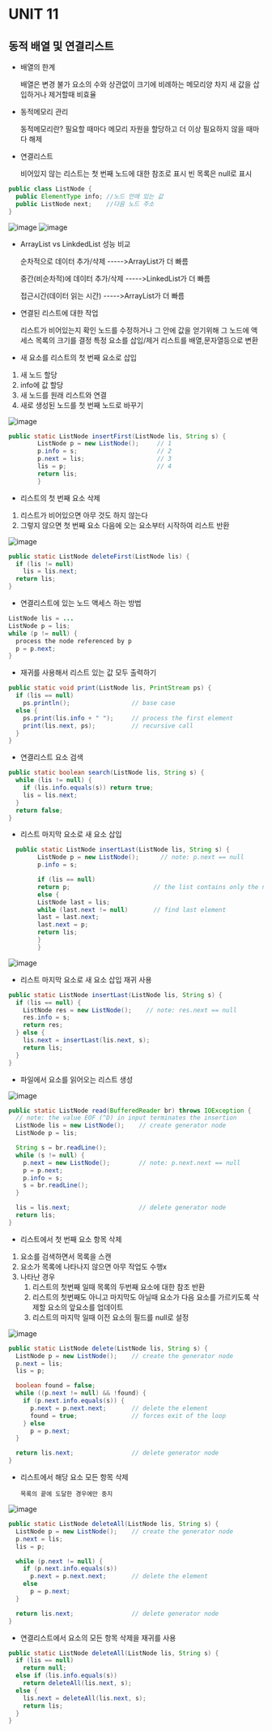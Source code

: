 # UNIT 11
## 동적 배열 및 연결리스트

- 배열의 한계


    배열은 변경 불가
    요소의 수와 상관없이 크기에 비례하는 메모리양 차지
    새 값을 삽입하거나 제거할때 비효율


- 동적메모리 관리


    동적메모리란?
    필요할 때마다 메모리 자원을 할당하고 더 이상 필요하지 않을 때마다 해제



- 연결리스트

    
    비어있지 않는 리스트는 첫 번째 노드에 대한 참조로 표시
    빈 목록은 null로 표시


```java
public class ListNode {
  public ElementType info; //노드 안에 있는 값
  public ListNode next;    //다음 노드 주소
}
```

![image](./img/1.png)
![image](./img/2.png)


- ArrayList vs LinkdedList 성능 비교


    순차적으로 데이터 추가/삭제         ----->ArrayList가 더 빠름





    중간(비순차적)에 데이터 추가/삭제    ----->LinkedList가 더 빠름





    접근시간(데이터 읽는 시간)         ----->ArrayList가 더 빠름






- 연결된 리스트에 대한 작업

    
    리스트가 비어있는지 확인
    노드를 수정하거나 그 안에 값을 얻기위해 그 노드에 액세스
    목록의 크기를 결정
    특정 요소를 삽입/제거
    리스트를 배열,문자열등으로 변환


- 새 요소를 리스트의 첫 번째 요소로 삽입

1. 새 노드 할당
2. info에 값 할당
3. 새 노드를 원래 리스트와 연결
4. 새로 생성된 노드를 첫 번째 노드로 바꾸기

![image](./img/3.png)

```java
public static ListNode insertFirst(ListNode lis, String s) {
        ListNode p = new ListNode();     // 1
        p.info = s;                      // 2
        p.next = lis;                    // 3
        lis = p;                         // 4
        return lis;
        }
```

- 리스트의 첫 번째 요소 삭제

1. 리스트가 비어있으면 아무 것도 하지 않는다
2. 그렇지 않으면 첫 번째 요소 다음에 오는 요소부터 시작하여 리스트 반환



![image](./img/4.png)


```java
public static ListNode deleteFirst(ListNode lis) {
  if (lis != null)
    lis = lis.next;
  return lis;
}
```

- 연결리스트에 있는 노드 액세스 하는 방법

```java
ListNode lis = ...
ListNode p = lis;
while (p != null) {
  process the node referenced by p
  p = p.next;
}
```

- 재귀를 사용해서 리스트 있는 값 모두 출력하기
```java
public static void print(ListNode lis, PrintStream ps) {
  if (lis == null)
    ps.println();                 // base case
  else {
    ps.print(lis.info + " ");     // process the first element
    print(lis.next, ps);          // recursive call
  }
}

```


- 연결리스트 요소 검색
```java
public static boolean search(ListNode lis, String s) {
  while (lis != null) {
    if (lis.info.equals(s)) return true;
    lis = lis.next;
  }
  return false;
}

```


- 리스트 마지막 요소로 새 요소 삽입
```java
  public static ListNode insertLast(ListNode lis, String s) {
        ListNode p = new ListNode();      // note: p.next == null
        p.info = s;

        if (lis == null)
        return p;                       // the list contains only the new node
        else {
        ListNode last = lis;
        while (last.next != null)       // find last element
        last = last.next;
        last.next = p;
        return lis;
        }
        }
```

![image](./img/4.png)


- 리스트 마지막 요소로 새 요소 삽입 재귀 사용
```java
public static ListNode insertLast(ListNode lis, String s) {
  if (lis == null) {
    ListNode res = new ListNode();    // note: res.next == null
    res.info = s;
    return res;
  } else {
    lis.next = insertLast(lis.next, s);
    return lis;
  }
}
```


- 파일에서 요소를 읽어오는 리스트 생성

![image](./img/6.png)

```java
public static ListNode read(BufferedReader br) throws IOException {
  // note: the value EOF (^D) in input terminates the insertion
  ListNode lis = new ListNode();    // create generator node
  ListNode p = lis;

  String s = br.readLine();
  while (s != null) {
    p.next = new ListNode();        // note: p.next.next == null
    p = p.next;
    p.info = s;
    s = br.readLine();
  }

  lis = lis.next;                   // delete generator node
  return lis;
}

```


- 리스트에서 첫 번째 요소 항목 삭제
1. 요소를 검색하면서 목록을 스캔
2. 요소가 목록에 나타나지 않으면 아무 작업도 수행x
3. 나타난 경우
    1. 리스트의 첫번째 일때 목록의 두번째 요소에 대한 참조 반환
   2. 리스트의 첫번째도 아니고 마지막도 아닐때 요소가 다음 요소를 가르키도록 삭제할 요소의 앞요소를 업데이트
   3. 리스트의 마지막 일때 이전 요소의 필드를 null로 설정

![image](./img/7.png)

```java
public static ListNode delete(ListNode lis, String s) {
  ListNode p = new ListNode();    // create the generator node
  p.next = lis;
  lis = p;

  boolean found = false;
  while ((p.next != null) && !found) {
    if (p.next.info.equals(s)) {
      p.next = p.next.next;       // delete the element
      found = true;               // forces exit of the loop
    } else
      p = p.next;
  }

  return lis.next;                // delete generator node
}
```

- 리스트에서 해당 요소 모든 항목 삭제



      목록의 끝에 도달한 경우에만 중지




![image](./img/8.png)


```java
public static ListNode deleteAll(ListNode lis, String s) {
  ListNode p = new ListNode();    // create the generator node
  p.next = lis;
  lis = p;

  while (p.next != null) {
    if (p.next.info.equals(s))
      p.next = p.next.next;       // delete the element
    else
      p = p.next;
  }

  return lis.next;                // delete generator node
}

```


- 연결리스트에서 요소의 모든 항목 삭제을 재귀를 사용
```java
public static ListNode deleteAll(ListNode lis, String s) {
  if (lis == null)
    return null;
  else if (lis.info.equals(s))
    return deleteAll(lis.next, s);
  else {
    lis.next = deleteAll(lis.next, s);
    return lis;
  }
}

```













